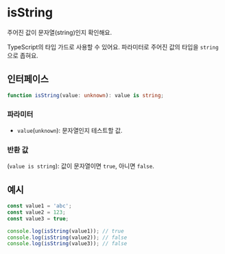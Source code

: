# isString

주어진 값이 문자열(string)인지 확인해요.

TypeScript의 타입 가드로 사용할 수 있어요. 파라미터로 주어진 값의 타입을 `string`으로 좁혀요.

## 인터페이스

```typescript
function isString(value: unknown): value is string;
```

### 파라미터

- `value`(`unknown`): 문자열인지 테스트할 값.

### 반환 값

(`value is string`): 값이 문자열이면 `true`, 아니면 `false`.

## 예시

```typescript
const value1 = 'abc';
const value2 = 123;
const value3 = true;

console.log(isString(value1)); // true
console.log(isString(value2)); // false
console.log(isString(value3)); // false
```
